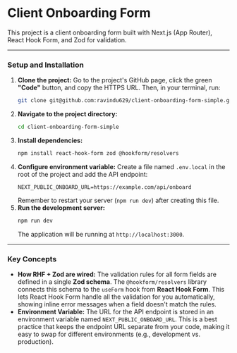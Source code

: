 # Client Onboarding Form

This project is a client onboarding form built with Next.js (App Router), React Hook Form, and Zod for validation.

---

### Setup and Installation

1.  **Clone the project:** Go to the project's GitHub page, click the green **"Code"** button, and copy the HTTPS URL. Then, in your terminal, run:
    ```bash
    git clone git@github.com:ravindu629/client-onboarding-form-simple.git
    ```
2.  **Navigate to the project directory:**
    ```bash
    cd client-onboarding-form-simple
    ```
3.  **Install dependencies:**
    ```bash
    npm install react-hook-form zod @hookform/resolvers
    ```
4.  **Configure environment variable:** Create a file named `.env.local` in the root of the project and add the API endpoint:
    ```
    NEXT_PUBLIC_ONBOARD_URL=https://example.com/api/onboard
    ```
    Remember to restart your server (`npm run dev`) after creating this file.
5.  **Run the development server:**
    ```bash
    npm run dev
    ```
    The application will be running at `http://localhost:3000`.

---

### Key Concepts

* **How RHF + Zod are wired:** The validation rules for all form fields are defined in a single **Zod schema**. The `@hookform/resolvers` library connects this schema to the `useForm` hook from **React Hook Form**. This lets React Hook Form handle all the validation for you automatically, showing inline error messages when a field doesn't match the rules.
* **Environment Variable:** The URL for the API endpoint is stored in an environment variable named `NEXT_PUBLIC_ONBOARD_URL`. This is a best practice that keeps the endpoint URL separate from your code, making it easy to swap for different environments (e.g., development vs. production).
